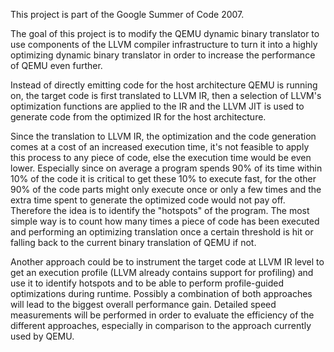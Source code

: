 This project is part of the Google Summer of Code 2007.

The goal of this project is to modify the QEMU dynamic binary translator to use components of the LLVM compiler infrastructure to turn it into a highly optimizing dynamic binary translator in order to increase the performance of QEMU even further.

Instead of directly emitting code for the host architecture QEMU is running on, the target code is first translated to LLVM IR, then a selection of LLVM's optimization functions are applied to the IR and the LLVM JIT is used to generate code from the optimized IR for the host architecture.

Since the translation to LLVM IR, the optimization and the code generation comes at a cost of an increased execution time, it's not feasible to apply this process to any piece of code, else the execution time would be even lower. Especially since on average a program spends 90% of its time within 10% of the code it is critical to get these 10% to execute fast, for the other 90% of the code parts might only execute once or only a few times and the extra time spent to generate the optimized code would not pay off. Therefore the idea is to identify the "hotspots" of the program. The most simple way is to count how many times a piece of code has been executed and performing an optimizing translation once a certain threshold is hit or falling back to the current binary translation of QEMU if not.

Another approach could be to instrument the target code at LLVM IR level to get an execution profile (LLVM already contains support for profiling) and use it to identify hotspots and to be able to perform profile-guided optimizations during runtime. Possibly a combination of both approaches will lead to the biggest overall performance gain. Detailed speed measurements will be performed in order to evaluate the efficiency of the different approaches, especially in comparison to the approach currently used by QEMU.